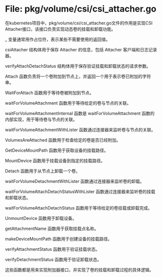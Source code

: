 # File: pkg/volume/csi/csi_attacher.go

在kubernetes项目中，pkg/volume/csi/csi_attacher.go文件的作用是实现CSI Attacher接口，该接口负责实现动态卷的挂载和卸载功能。

_ 变量通常用作占位符，表示某些不需要使用的返回值。

csiAttacher 结构体用于保存 Attacher 的信息，包括 Attacher 客户端和日志记录器。

verifyAttachDetachStatus 结构体用于保存验证挂载和卸载状态的请求参数。

Attach 函数负责将一个卷附加到节点上，并返回一个用于表示卷已附加的字符串。

WaitForAttach 函数用于等待卷被附加到节点。

waitForVolumeAttachment 函数用于等待给定的卷与节点的关联。

waitForVolumeAttachmentInternal 函数是 waitForVolumeAttachment 函数的内部实现，用于等待卷与节点的关联。

waitForVolumeAttachmentWithLister 函数通过连接器来监听卷与节点的关联。

VolumesAreAttached 函数用于检查给定的卷是否已经附加。

GetDeviceMountPath 函数用于获取设备的挂载路径。

MountDevice 函数用于挂载设备到指定的挂载路径。

Detach 函数用于从节点上卸载一个卷。

waitForVolumeDetachmentWithLister 函数通过连接器来监听卷的卸载。

waitForVolumeAttachDetachStatusWithLister 函数通过连接器来监听卷的挂载和卸载状态。

waitForVolumeAttachDetachStatus 函数用于等待给定的卷挂载或卸载完成。

UnmountDevice 函数用于卸载设备。

getAttachmentName 函数用于获取挂载点名称。

makeDeviceMountPath 函数用于创建设备的挂载路径。

verifyAttachmentStatus 函数用于验证挂载状态。

verifyDetachmentStatus 函数用于验证卸载状态。

这些函数都是用来实现附加器接口，并实现了卷的挂载和卸载过程的具体逻辑。

